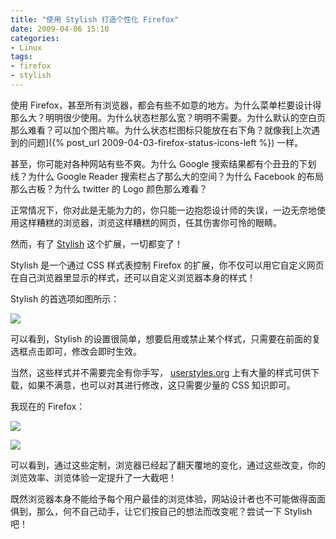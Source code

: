 ```yaml
---
title: "使用 Stylish 打造个性化 Firefox"
date: 2009-04-06 15:10
categories:
- Linux
tags:
- firefox
- stylish
---
```


使用
Firefox，甚至所有浏览器，都会有些不如意的地方。为什么菜单栏要设计得那么大？明明很少使用。为什么状态栏那么宽？明明不需要。为什么默认的空白页那么难看？可以加个图片嘛。为什么状态栏图标只能放在右下角？就像我[上次遇到的问题]({% post_url 2009-04-03-firefox-status-icons-left %})
一样。

甚至，你可能对各种网站有些不爽。为什么 Google
搜索结果都有个丑丑的下划线？为什么 Google Reader
搜索栏占了那么大的空间？为什么 Facebook 的布局那么古板？为什么 twitter
的 Logo 颜色那么难看？

正常情况下，你对此是无能为力的，你只能一边抱怨设计师的失误，一边无奈地使用这样糟糕的浏览器，浏览这样糟糕的网页，任其伤害你可怜的眼睛。

然而，有了
[Stylish](https://addons.mozilla.org/zh-CN/firefox/addon/2108)
这个扩展，一切都变了！

Stylish 是一个通过 CSS 样式表控制 Firefox
的扩展，你不仅可以用它自定义网页在自己浏览器里显示的样式，还可以自定义浏览器本身的样式！

Stylish 的首选项如图所示：

![](http://lh4.ggpht.com/_6pI9N0iQzXE/SdohuBPRIcI/AAAAAAAAAJs/foI8-98ClU4/Stylish_preference.png?imgmax=800)

可以看到，Stylish
的设置很简单，想要启用或禁止某个样式，只需要在前面的复选框点击即可，修改会即时生效。

当然，这些样式并不需要完全有你手写，
[userstyles.org](http://userstyles.org/)
上有大量的样式可供下载，如果不满意，也可以对其进行修改，这只需要少量的
CSS 知识即可。

我现在的 Firefox：

![](http://lh4.ggpht.com/_6pI9N0iQzXE/Sdra8WiA-5I/AAAAAAAAAJ0/Oq-7peA5W1Q/Stylish_blank.png?imgmax=800)

![](http://lh6.ggpht.com/_6pI9N0iQzXE/Sdri2qHdKoI/AAAAAAAAAJ8/dZodRny9ImQ/Stylish_greader.png?imgmax=800)

可以看到，通过这些定制，浏览器已经起了翻天覆地的变化，通过这些改变，你的浏览效率、浏览体验一定提升了一大截吧！

既然浏览器本身不能给予每个用户最佳的浏览体验，网站设计者也不可能做得面面俱到，那么，何不自己动手，让它们按自己的想法而改变呢？尝试一下
Stylish 吧！


